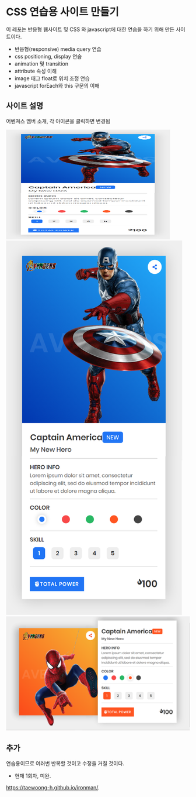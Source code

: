 # CSS 연습용 사이트 만들기
 이 레포는 반응형 웹사이트 및 CSS 와 javascript에 대한 연습을 하기 위해 만든 사이트이다.

 * 반응형(responsive) media query 연습
 * css positioning, display 연습
 * animation 및 transition
 * attribute 속성 이해
 * image 태그 float로 위치 조정 연습
 * javascript forEach와 this 구문의 이해

## 사이트 설명
 어벤져스 멤버 소개, 각 아이콘을 클릭하면 변경됨
 
 <img src="https://github.com/Taewoong-H/ironman/blob/master/screen/1.png" width="450px" height="300px" title="px(픽셀) 크기 설정" alt="RubberDuck"></img><br/>
![Alt Text](https://github.com/Taewoong-H/ironman/blob/master/screen/1.png)
![Alt Text](https://github.com/Taewoong-H/ironman/blob/master/screen/3.PNG)

## 추가
 연습용이므로 여러번 반복할 것이고 수정을 거칠 것이다.
 * 현재 1회차, 미완.

https://taewoong-h.github.io/ironman/.
